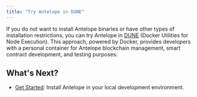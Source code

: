 ```yaml
---
title: "Try Antelope in DUNE"
---
```


If you do not want to install Antelope binaries or have other types of installation restrictions, you can try Antelope in [DUNE](https://github.com/AntelopeIO/DUNE) (Docker Utilities for Node Execution). This approach, powered by Docker, provides developers with a personal container for Antelope blockchain management, smart contract development, and testing purposes.

## What's Next?
- [Get Started](./02_development-environment/02_prerequisites.md): Install Antelope in your local development environment.
